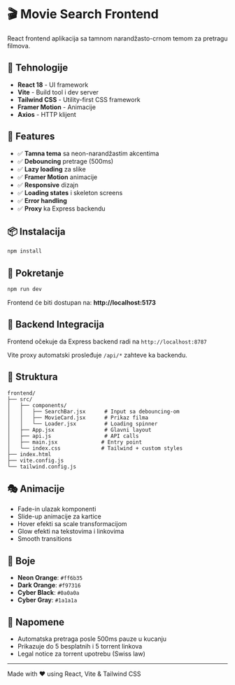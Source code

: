 # 🎬 Movie Search Frontend

React frontend aplikacija sa tamnom narandžasto-crnom temom za pretragu filmova.

## 🚀 Tehnologije

- **React 18** - UI framework
- **Vite** - Build tool i dev server
- **Tailwind CSS** - Utility-first CSS framework
- **Framer Motion** - Animacije
- **Axios** - HTTP klijent

## 🎨 Features

- ✅ **Tamna tema** sa neon-narandžastim akcentima
- ✅ **Debouncing** pretrage (500ms)
- ✅ **Lazy loading** za slike
- ✅ **Framer Motion** animacije
- ✅ **Responsive** dizajn
- ✅ **Loading states** i skeleton screens
- ✅ **Error handling**
- ✅ **Proxy** ka Express backendu

## 📦 Instalacija

```bash
npm install
```

## 🏃 Pokretanje

```bash
npm run dev
```

Frontend će biti dostupan na: **http://localhost:5173**

## 🔗 Backend Integracija

Frontend očekuje da Express backend radi na `http://localhost:8787`

Vite proxy automatski prosleđuje `/api/*` zahteve ka backendu.

## 📁 Struktura

```
frontend/
├── src/
│   ├── components/
│   │   ├── SearchBar.jsx      # Input sa debouncing-om
│   │   ├── MovieCard.jsx      # Prikaz filma
│   │   └── Loader.jsx         # Loading spinner
│   ├── App.jsx                # Glavni layout
│   ├── api.js                 # API calls
│   ├── main.jsx              # Entry point
│   └── index.css             # Tailwind + custom styles
├── index.html
├── vite.config.js
└── tailwind.config.js
```

## 🎭 Animacije

- Fade-in ulazak komponenti
- Slide-up animacije za kartice
- Hover efekti sa scale transformacijom
- Glow efekti na tekstovima i linkovima
- Smooth transitions

## 🌈 Boje

- **Neon Orange**: `#ff6b35`
- **Dark Orange**: `#f97316`
- **Cyber Black**: `#0a0a0a`
- **Cyber Gray**: `#1a1a1a`

## 📝 Napomene

- Automatska pretraga posle 500ms pauze u kucanju
- Prikazuje do 5 besplatnih i 5 torrent linkova
- Legal notice za torrent upotrebu (Swiss law)

---

Made with ❤️ using React, Vite & Tailwind CSS
